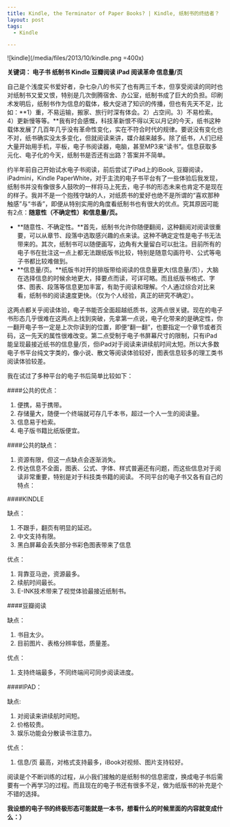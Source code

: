 ```yaml
---
title: Kindle, the Terminator of Paper Books? | Kindle, 纸制书的终结者？
layout: post
tags:
  - Kindle

---
```


![kindle](/media/files/2013/10/kindle.png =400x)

**关键词： 电子书  纸制书  Kindle  豆瓣阅读  iPad  阅读革命  信息量/页**

自己是个浅度买书爱好者，杂七杂八的书买了也有两三千本，但享受阅读的同时也对纸制书又爱又恨，特别是几次倒腾宿舍、办公室，纸制书成了巨大的负担。印刷术发明后，纸制书作为信息的载体，极大促进了知识的传播，但也有先天不足，比如：**1）重，不易运输，搬家、旅行时深有体会。2）占空间。3）不易检索。4）更新慢等等。**我有时会感慨，科技革新恨不得以天以月记的今天，纸书这种载体发展了几百年几乎没有革命性变化，实在不符合时代的规律。要说没有变化也不对，纸书确实没太多变化，但就阅读来讲，媒介越来越多。除了纸书，人们已经大量开始用手机，平板，电子书阅读器，电脑，甚至MP3来“读书”。信息获取多元化、电子化的今天，纸制书是否还有出路？答案并不简单。

约半年前自己开始试水电子书阅读，前后尝试了iPad上的iBook, 豆瓣阅读，iPadmini，Kindle PaperWhite，对于主流的电子书平台有了一些体验后我发现，纸制书并没有像很多人鼓吹的一样将马上死去，电子书的形态未来也肯定不是现在的样子。我并不是一个抱残守缺的人，对纸质书的爱好也绝不是所谓的“喜欢那种触感”与“书香”，即便从特别实用的角度看纸制书也有很大的优点。究其原因可能有2点：**随意性（不确定性）和信息量/页。**

* **随意性、不确定性。**首先，纸制书允许你随便翻阅，这种翻阅对阅读很重要，可以从章节、段落中选取感兴趣的点来读。这种不确定定性是电子书无法带来的。其次，纸制书可以随便画写，边角有大量留白可以批注。目前所有的电子书在批注这一点上都无法跟纸版书比较，特别是随意勾画符号、公式等电子书都比较难做到。
* **信息量/页。**纸版书对开的排版带给阅读的信息量更大(信息量/页），大脑在选择信息的时候余地更大，择要点而读，可详可略。而且纸版书格式、字体、图表、段落等信息更加丰富，有助于阅读和理解。个人通过综合对比来看，纸制书的阅读速度更快。（仅为个人经验，真正的研究不确定）。

这两点都关乎阅读体验，电子书能否全面超越纸质书，这两点很关键。现在的电子书形态几乎很难在这两点上找到突破，先拿第一点说，电子化带来的是确定性，你一翻开电子书一定是上次你读到的位置，即便“翻一翻”，也要指定一个章节或者页码，这一先天的属性很难改变。第二点受制于电子书屏幕尺寸的限制，只有iPad能呈现最接近纸书的信息量/页，但iPad对于阅读来讲续航时间太短。所以大多数电子书平台纯文字类的，像小说、散文等阅读体验较好，图表信息较多的理工类书阅读体验较差。

我在试过了多种平台的电子书后简单比较如下：

####公共的优点：

1. 便携，易于携带。
2. 存储量大，随便一个终端就可存几千本书，超过一个人一生的阅读量。
3. 信息易于检索。
4. 电子版书籍比纸版便宜。

####公共的缺点：

1. 资源有限，但这一点缺点会逐渐消失。
2. 传达信息不全面，图表、公式、字体、样式普遍还有问题，而这些信息对于阅读非常重要，特别是对于科技类书籍的阅读。
不同平台的电子书又各有自己的特点：

####KINDLE    

缺点：

1. 不跟手，翻页有明显的延迟。
2. 中文支持有限。
3. 黑白屏幕会丢失部分书彩色图表带来了信息 

优点：

1. 背靠亚马逊，资源最多。
2. 续航时间最长。
3. E-INK技术带来了视觉体验最接近纸制书。

####豆瓣阅读   

缺点：

1. 书目太少。
2. 目前图片、表格分辨率低，质量差。 

优点：

1. 支持终端最多，不同终端间可同步阅读进度。

####IPAD：  

缺点:

1. 对阅读来讲续航时间短。
2. 价格较贵。
3. 娱乐功能会分散读书注意力。   

优点：

1. 信息/页 最高，对格式支持最多，iBook对视频、图片支持较好。

阅读是个不断训练的过程，从小我们接触的是纸制书的信息密度，换成电子书后需要有一个再学习的过程。而且现在的电子书还有很多不足，做为纸版书的补充是个不错的选择。

**我设想的电子书的终极形态可能就是一本书，想看什么的时候里面的内容就变成什么：）**